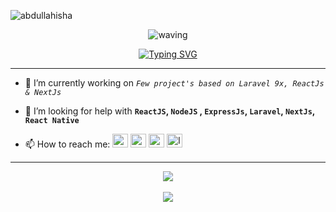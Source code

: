 
<link rel="stylesheet" href="https://cdn.jsdelivr.net/gh/devicons/devicon@v2.11.0/devicon.min.css">

<p> <img src="https://komarev.com/ghpvc/?username=abdullahisha&show_icons=true&theme=gotham" alt="abdullahisha" /> </p>
<div align="center" >
 
 ![waving](https://capsule-render.vercel.app/api?type=waving&height=90&color=gradient)
 
[![Typing SVG](https://readme-typing-svg.herokuapp.com?font=Mouse+Memoirs&size=65&pause=500&color=06CD9C&vCenter=true&width=600&height=90&lines=Abdullah+Esha;A+Full-Stack+Web-Developer)](https://git.io/typing-svg)

 
 </div>

<!-- <h1 align="center">Hi there 👋, I'm Abdullah Esha</h1> -->
<hr>

- 🔭 I’m currently working on *`Few project's based on Laravel 9x, ReactJs & NextJs`*

- 🤔 I’m looking for help with **`ReactJS`, `NodeJS` , `ExpressJs`, `Laravel`, `NextJs`, `React Native`**

- 📫 How to reach me: <a href="https://abdullahisha.github.io/"><img src="https://raw.githubusercontent.com/AbdullahIsha/AbdullahIsha/main/1084269.png" alt="website" width="25px" height="22px"></a> <a href="mailto:shahariaresha@gmail.com"><img src="https://upload.wikimedia.org/wikipedia/commons/7/7e/Gmail_icon_%282020%29.svg" alt="gmail" width="25px" height="22px"></a> <a href="https://www.facebook.com/shahriar.isha"><img src="https://cdn-icons-png.flaticon.com/512/1384/1384053.png" alt="facebook" width="25px" height="22px"></a> <a href="https://www.linkedin.com/in/AbdullahEsha/"><img src="https://cdn.worldvectorlogo.com/logos/linkedin-icon-2.svg" alt="linkedin" width="25px" height="22px"></a> 

<hr>

<div align="center">
<a href="https://github.com/abdullahisha">
    <img align="center" src="https://github-readme-stats.vercel.app/api/top-langs/?username=abdullahisha&layout=compact&theme=city_lights" />
</a>
</div>

<br>

<div align="center">
    <img align="center" src="https://github-readme-stats.vercel.app/api?username=abdullahisha&layout=compact&show_icons=true&theme=city_lights" />
</div>
